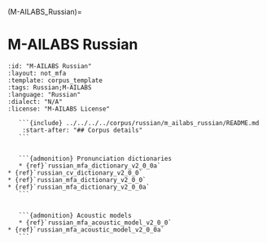 
(M-AILABS_Russian)=
# M-AILABS Russian

``````{corpus} M-AILABS Russian
:id: "M-AILABS Russian"
:layout: not_mfa
:template: corpus_template
:tags: Russian;M-AILABS
:language: "Russian"
:dialect: "N/A"
:license: "M-AILABS License"

   ```{include} ../../../../corpus/russian/m_ailabs_russian/README.md
    :start-after: "## Corpus details"
   ```


   ```{admonition} Pronunciation dictionaries
   * {ref}`russian_mfa_dictionary_v2_0_0a`
* {ref}`russian_cv_dictionary_v2_0_0`
* {ref}`russian_mfa_dictionary_v2_0_0`
* {ref}`russian_mfa_dictionary_v2_0_0a`
   ```


   ```{admonition} Acoustic models
   * {ref}`russian_mfa_acoustic_model_v2_0_0`
* {ref}`russian_mfa_acoustic_model_v2_0_0a`
   ```
``````
